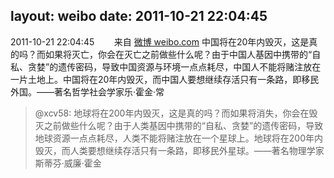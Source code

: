 layout: weibo
date: 2011-10-21 22:04:45
---
2011-10-21 22:04:45  &nbsp;&nbsp;&nbsp;&nbsp;&nbsp;&nbsp; 来自 <a href="http://weibo.com/" rel="nofollow">微博 weibo.com</a>
中国将在20年内毁灭，这是真的吗？而如果将灭亡，你会在灭亡之前做些什么呢？由于中国人基因中携带的“自私、贪婪”的遗传密码，导致中国资源与环境一点点耗尽，中国人不能将赌注放在一片土地上。中国将在20年内毁灭，而中国人要想继续存活只有一条路，即移民外国。——著名哲学社会学家乐·霍金·常
>  @xcv58: 地球将在200年内毁灭，这是真的吗？而如果将消失，你会在毁灭之前做些什么呢？由于人类基因中携带的“自私、贪婪”的遗传密码，导致地球资源一点点耗尽，人类不能将赌注放在一个星球上。地球将在200年内毁灭，而人类要想继续存活只有一条路，即移民外星球。——著名物理学家斯蒂芬·威廉·霍金 ​​​

